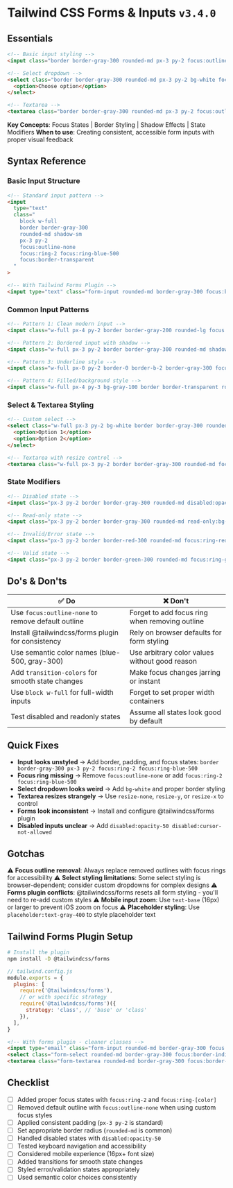 # Tailwind CSS Forms & Inputs `v3.4.0`

## Essentials

```html
<!-- Basic input styling -->
<input class="border border-gray-300 rounded-md px-3 py-2 focus:outline-none focus:ring-2 focus:ring-blue-500 focus:border-transparent">

<!-- Select dropdown -->
<select class="border border-gray-300 rounded-md px-3 py-2 bg-white focus:outline-none focus:ring-2 focus:ring-blue-500">
  <option>Choose option</option>
</select>

<!-- Textarea -->
<textarea class="border border-gray-300 rounded-md px-3 py-2 focus:outline-none focus:ring-2 focus:ring-blue-500 resize-none"></textarea>
```

**Key Concepts**: Focus States | Border Styling | Shadow Effects | State Modifiers
**When to use**: Creating consistent, accessible form inputs with proper visual feedback

## Syntax Reference

### Basic Input Structure

```html
<!-- Standard input pattern -->
<input 
  type="text" 
  class="
    block w-full
    border border-gray-300 
    rounded-md shadow-sm
    px-3 py-2
    focus:outline-none 
    focus:ring-2 focus:ring-blue-500 
    focus:border-transparent
  "
>

<!-- With Tailwind Forms Plugin -->
<input type="text" class="form-input rounded-md border-gray-300 focus:border-blue-500 focus:ring-blue-500">
```

### Common Input Patterns

```html
<!-- Pattern 1: Clean modern input -->
<input class="w-full px-4 py-2 border border-gray-200 rounded-lg focus:ring-2 focus:ring-blue-500 focus:border-transparent transition-colors">

<!-- Pattern 2: Bordered input with shadow -->
<input class="w-full px-3 py-2 border border-gray-300 rounded-md shadow-sm focus:outline-none focus:ring-1 focus:ring-blue-500 focus:border-blue-500">

<!-- Pattern 3: Underline style -->
<input class="w-full px-0 py-2 border-0 border-b-2 border-gray-300 focus:ring-0 focus:border-blue-500 bg-transparent">

<!-- Pattern 4: Filled/background style -->
<input class="w-full px-4 py-3 bg-gray-100 border border-transparent rounded-lg focus:bg-white focus:border-blue-500 focus:ring-2 focus:ring-blue-500/20">
```

### Select & Textarea Styling

```html
<!-- Custom select -->
<select class="w-full px-3 py-2 bg-white border border-gray-300 rounded-md shadow-sm focus:outline-none focus:ring-1 focus:ring-blue-500 focus:border-blue-500">
  <option>Option 1</option>
  <option>Option 2</option>
</select>

<!-- Textarea with resize control -->
<textarea class="w-full px-3 py-2 border border-gray-300 rounded-md focus:ring-1 focus:ring-blue-500 focus:border-blue-500 resize-y min-h-[100px]"></textarea>
```

### State Modifiers

```html
<!-- Disabled state -->
<input class="px-3 py-2 border border-gray-300 rounded-md disabled:opacity-50 disabled:cursor-not-allowed disabled:bg-gray-50" disabled>

<!-- Read-only state -->
<input class="px-3 py-2 border border-gray-300 rounded-md read-only:bg-gray-50 read-only:focus:ring-0" readonly>

<!-- Invalid/Error state -->
<input class="px-3 py-2 border border-red-300 rounded-md focus:ring-red-500 focus:border-red-500 invalid:border-red-500 invalid:ring-red-500">

<!-- Valid state -->
<input class="px-3 py-2 border border-green-300 rounded-md focus:ring-green-500 focus:border-green-500 valid:border-green-500">
```

## Do's & Don'ts

| ✅ Do | ❌ Don't |
|-------|----------|
| Use `focus:outline-none` to remove default outline | Forget to add focus ring when removing outline |
| Install @tailwindcss/forms plugin for consistency | Rely on browser defaults for form styling |
| Use semantic color names (blue-500, gray-300) | Use arbitrary color values without good reason |
| Add `transition-colors` for smooth state changes | Make focus changes jarring or instant |
| Use `block w-full` for full-width inputs | Forget to set proper width containers |
| Test disabled and readonly states | Assume all states look good by default |

## Quick Fixes

- **Input looks unstyled** → Add border, padding, and focus states: `border border-gray-300 px-3 py-2 focus:ring-2 focus:ring-blue-500`
- **Focus ring missing** → Remove `focus:outline-none` or add `focus:ring-2 focus:ring-blue-500`
- **Select dropdown looks weird** → Add `bg-white` and proper border styling
- **Textarea resizes strangely** → Use `resize-none`, `resize-y`, or `resize-x` to control
- **Forms look inconsistent** → Install and configure @tailwindcss/forms plugin
- **Disabled inputs unclear** → Add `disabled:opacity-50 disabled:cursor-not-allowed`

## Gotchas

⚠️ **Focus outline removal**: Always replace removed outlines with focus rings for accessibility
⚠️ **Select styling limitations**: Some select styling is browser-dependent; consider custom dropdowns for complex designs
⚠️ **Forms plugin conflicts**: @tailwindcss/forms resets all form styling - you'll need to re-add custom styles
⚠️ **Mobile input zoom**: Use `text-base` (16px) or larger to prevent iOS zoom on focus
⚠️ **Placeholder styling**: Use `placeholder:text-gray-400` to style placeholder text

## Tailwind Forms Plugin Setup

```bash
# Install the plugin
npm install -D @tailwindcss/forms
```

```javascript
// tailwind.config.js
module.exports = {
  plugins: [
    require('@tailwindcss/forms'),
    // or with specific strategy
    require('@tailwindcss/forms')({
      strategy: 'class', // 'base' or 'class'
    }),
  ],
}
```

```html
<!-- With forms plugin - cleaner classes -->
<input type="email" class="form-input rounded-md border-gray-300 focus:border-indigo-500 focus:ring-indigo-500">
<select class="form-select rounded-md border-gray-300 focus:border-indigo-500 focus:ring-indigo-500">
<textarea class="form-textarea rounded-md border-gray-300 focus:border-indigo-500 focus:ring-indigo-500"></textarea>
```

## Checklist

- [ ] Added proper focus states with `focus:ring-2` and `focus:ring-[color]`
- [ ] Removed default outline with `focus:outline-none` when using custom focus styles
- [ ] Applied consistent padding (`px-3 py-2` is standard)
- [ ] Set appropriate border radius (`rounded-md` is common)
- [ ] Handled disabled states with `disabled:opacity-50`
- [ ] Tested keyboard navigation and accessibility
- [ ] Considered mobile experience (16px+ font size)
- [ ] Added transitions for smooth state changes
- [ ] Styled error/validation states appropriately
- [ ] Used semantic color choices consistently